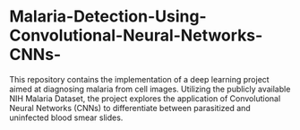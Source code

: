 # Malaria-Detection-Using-Convolutional-Neural-Networks-CNNs-
This repository contains the implementation of a deep learning project aimed at diagnosing malaria from cell images. Utilizing the publicly available NIH Malaria Dataset, the project explores the application of Convolutional Neural Networks (CNNs) to differentiate between parasitized and uninfected blood smear slides.
